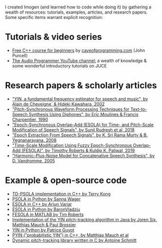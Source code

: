 I created Imogen (and learned how to code while doing it) by gathering a wealth of resources: tutorials, examples, articles, and research papers. Some specific items warrant explicit recognition:

# Tutorials & video series 
* [Free C++ course for beginners](http://www.youtube.com/playlist?list=PLmpc3xvYSk4wDCP5zjt2QQXe8-JGHa4Kt) by [caveofprogramming.com](http://www.caveofprogramming.com) (John Purcell)
* [The Audio Programmer YouTube channel:](http://www.youtube.com/channel/UCpKb02FsH4WH4X_2xhIoJ1A) a wealth of knowledge & some wonderful introductory tutorials on JUCE

# Research papers & scholarly articles
* ["YIN, a fundamental frequency estimator for speech and music", by Alain de Cheveigne´ & Hideki Kawahara, 2002](http://audition.ens.fr/adc/pdf/2002_JASA_YIN.pdf)
* ["Pitch-Synchronous Waveform Processing Techniques for Text-to-Speech Synthesis Using Diphones", by Eric Moulines & Francis Charpentier, 1990](http://courses.engr.illinois.edu/ece420/sp2017/PSOLA.pdf)
* ["Epoch-Synchronous Overlap-Add (ESOLA) for Time- and Pitch-Scale Modification of Speech Signals", by Sunil Rudresh et al, 2018](http://arxiv.org/pdf/1801.06492.pdf)
* ["Epoch Extraction From Speech Signals", by K. Sri Rama Murty & B. Yegnanarayana, 2008](http://citeseerx.ist.psu.edu/viewdoc/download;jsessionid=6D94C490DA889017DE4362D322E1A23C?doi=10.1.1.586.7214&rep=rep1&type=pdf)
* ["Time-Scale Modification Using Fuzzy Epoch-Synchronous Overlap-Add (FESOLA)", by Timothy Roberts & Kuldip K. Paliwal, 2019](http://maxwell.ict.griffith.edu.au/spl/publications/papers/iwaspaa19_roberts.pdf)
* ["Harmonic-Plus-Noise Model for Concatenative Speech Synthesis", by D. Vandromme, 2005](http://infoscience.epfl.ch/record/83295/files/vandromme_2005.pdf)

# Example & open-source code 
* [TD-PSOLA implementation in C++ by Terry Kong](http://www.github.com/terrykong/Phase-Vocoder/blob/master/PSOLA/PSOLA.cpp)
* [PSOLA in Python by Sanna Wager](http://www.github.com/sannawag/TD-PSOLA/blob/master/td_psola.py)
* [ESOLA in C++ by Arjun Variar](http://www.github.com/viig99/esolafast/blob/master/src/esola.cpp)
* [ESOLA in Python by BaronVladziu](http://www.github.com/BaronVladziu/ESOLA-Implementation/blob/master/ESOLA.py)
* [FESOLA in MATLAB by Tim Roberts](http://www.github.com/zygurt/TSM/blob/master/Batch/FESOLA_batch.m)
* [Implementation of the YIN pitch-tracking algorithm in Java by Joren Six, Matthias Mauch & Paul Brossier](http://github.com/JorenSix/TarsosDSP/blob/master/src/core/be/tarsos/dsp/pitch/FastYin.java)
* [YIN in Python by Patrice Guyot](http://www.github.com/patriceguyot/Yin/blob/master/yin.py)
* [PYIN ("probabilistic YIN") in C++, by Matthias Mauch et al](http://code.soundsoftware.ac.uk/projects/pyin)
* [Dynamic pitch-tracking library written in C by Antoine Schmitt](http://www.github.com/antoineschmitt/dywapitchtrack)
